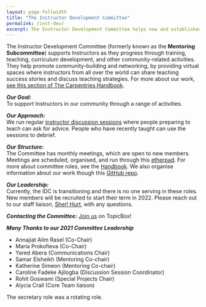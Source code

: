 ```yaml
---
layout: page-fullwidth
title: "The Instructor Development Committee"
permalink: /inst-dev/
excerpt: The Instructor Development Committee helps new and established Instructors.
---
```


The Instructor Development Committee (formerly known as the **Mentoring Subcommittee**) supports Instructors as they progress 
through training, teaching, curriculum development,
and other community-related activities. They help promote community-building and networking, by 
providing virtual spaces where instructors from all over the world can share teaching success stories and 
discuss teaching strategies. For more about our work, [see this section of The Carpentries Handbook](https://docs.carpentries.org/topic_folders/instructor_development/index.html).

**_Our Goal:_**    
To support Instructors in our community through a range of activities. 

**_Our Approach:_**    
We run regular [instructor discussion sessions](https://pad.carpentries.org/instructor-discussion) where people preparing to teach can ask for advice. People who have recently taught can use the sessions to debrief.

**_Our Structure:_**    
The Committee has monthly meetings, which are open to new members. Meetings are scheduled, organised, and 
run through this [etherpad](https://pad.carpentries.org/scf-mentoring).
For more about committee roles, see the [Handbook](https://docs.carpentries.org/topic_folders/instructor_development/instructor_development_committee.html). We also organise information about our work though this [GitHub repo](https://github.com/carpentries/mentoring).

**_Our Leadership:_**    
Currently, the IDC is transitioning and there is no one serving in these roles. New members will be recruited to start their term in 2022. Please reach out to our staff liaison, [Sher! Hurt](mailto:sheraaron@carpentries.org), with any questions. 

**_Contacting the Committee:_**
[Join us](https://carpentries.topicbox.com/groups/instructor-development) on TopicBox!


**_Many Thanks to our 2021 Committee Leadership_**

* Annajiat Alim Rasel (Co-Chair)
* Maria Prokofieva (Co-Chair)
* Yared Abera (Communications Chair)
* Samar Elsheikh (Mentoring Co-chair)
* Katherine Simeon (Mentoring Co-chair)
* Caroline Fadeke Ajilogba (Discussion Session Coordinator)
* Rohit Goswami (Special Projects Chair)
* Alycia Crall (Core Team liaison)

The secretary role was a rotating role.
